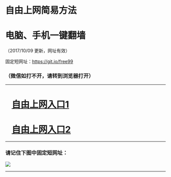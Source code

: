 ﻿# 自由上网简易方法

# 电脑、手机一键翻墙

（2017/10/09 更新，网址有效）

固定短网址：https://git.io/free99

### （微信如打不开，请转到浏览器打开）


***





# &nbsp;&nbsp; <a href="http://ft673211089.fwq-tz-1001.info/fwqtz01.html?t=100900124220 " target="_blank">自由上网入口1</a>
# &nbsp;&nbsp; <a href="http://ft243064627.fwq-tz-1002.info/fwqtz02.html?t=100900121055 " target="_blank">自由上网入口2</a>
***

### 请记住下图中固定短网址：

<img src="https://s3-us-west-2.amazonaws.com/fwq-1001/yjfq-20170905okok.png" /> 


***

